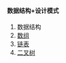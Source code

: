 
#### 数据结构+设计模式
1. 数据结构
  1. [数组](https://lvpangpang.github.io/document-library/数据结构+设计模式/数据结构/数组)
  2. [链表](https://lvpangpang.github.io/document-library/数据结构+设计模式/数据结构/链表)
  3. [二叉树](https://lvpangpang.github.io/document-library/数据结构+设计模式/数据结构/二叉树)

